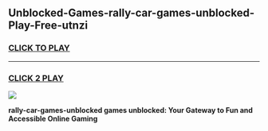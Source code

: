 
## Unblocked-Games-rally-car-games-unblocked-Play-Free-utnzi
<h3>
<a href="https://premium76.site?title=rally-car-games-unblocked&ref=18A1">CLICK TO PLAY</a></h3>
<hr>

<h3>
<a href="https://premium76.site?title=rally-car-games-unblocked&ref=18A1">CLICK 2 PLAY</a>
  
</h3>

<a href="https://premium76.site?title=rally-car-games-unblocked&ref=18A1"><img src="https://clearcache.store/games.png"></a>


**rally-car-games-unblocked games unblocked: Your Gateway to Fun and Accessible Online Gaming**
